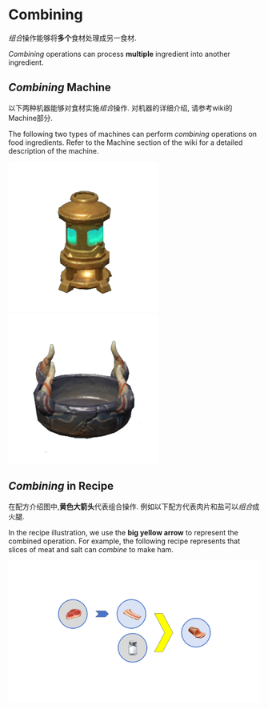 # Combining

*组合*操作能够将**多个**食材处理成另一食材.

*Combining* operations can process **multiple** ingredient into another ingredient.

## *Combining* Machine
以下两种机器能够对食材实施*组合*操作. 对机器的详细介绍, 请参考wiki的Machine部分.

The following two types of machines can perform *combining* operations on food ingredients. Refer to the Machine section of the wiki for a detailed description of the machine.

![icon](../machine/AutoCombine.png) ![icon](../machine/ManualCombine.png)

## *Combining* in Recipe

在配方介绍图中,**黄色大箭头**代表组合操作.
例如以下配方代表肉片和盐可以*组合*成火腿.

In the recipe illustration, we use the **big yellow arrow** to represent the combined operation.
For example, the following recipe represents that slices of meat and salt can *combine* to make ham.

![icon](./r_ht.png)
